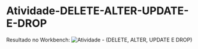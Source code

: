 # Atividade-DELETE-ALTER-UPDATE-E-DROP


Resultado no Workbench:
![Atividade - (DELETE, ALTER, UPDATE E DROP)](https://github.com/RodLeite/Atividade-DELETE-ALTER-UPDATE-E-DROP/assets/56495160/059db098-f8bf-4af2-ae6b-5721728b4299)
